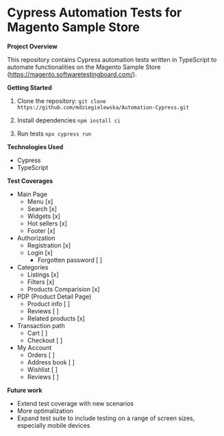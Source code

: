 # Cypress Automation Tests for Magento Sample Store

**Project Overview**

This repository contains Cypress automation tests written in TypeScript to automate functionalities on the Magento Sample Store (https://magento.softwaretestingboard.com/). 

**Getting Started**

1. Clone the repository:
   ```git clone https://github.com/mdziegielewska/Automation-Cypress.git```

2. Install dependencies
    ```npm install ci```

3. Run tests
    ```npx cypress run```

**Technologies Used**

- Cypress
- TypeScript

**Test Coverages**

- Main Page
    - Menu [x]
    - Search [x]
    - Widgets [x]
    - Hot sellers [x]
    - Footer [x]
- Authorization
    - Registration [x]
    - Login [x]
        - Forgotten password [ ]
- Categories
    - Listings [x]
    - Filters [x]
    - Products Comparision [x]
- PDP (Product Detail Page)
    - Product info [ ]
    - Reviews [ ]
    - Related products [x]
- Transaction path
    - Cart [ ]
    - Checkout [ ]
- My Account
    - Orders [ ]
    - Address book [ ]
    - Wishlist [ ]
    - Reviews [ ]


**Future work**

- Extend test coverage with new scenarios
- More optimalization
- Expand test suite to include testing on a range of screen sizes, especially mobile devices
